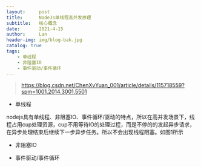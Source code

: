 ```yaml
---
layout:     post
title:      NodeJs单线程高并发原理
subtitle:   核心概念
date:       2021-4-15
author:     Lan
header-img: img/blog-bak.jpg
catalog: true
tags:
    - 单线程
    - 非阻塞IO
    - 事件驱动/事件循环
---
```

>https://blog.csdn.net/ChenXvYuan_001/article/details/115718559?spm=1001.2014.3001.5501

- 单线程

nodejs具有单线程、非阻塞IO、事件循环/驱动的特点，所以在高并发场景下，线程占用cup处理资源，cup不用等待IO的处理过程，而是不停的的发起异步请求，在异步处理结束后继续下一步异步任务。所以不会出现线程阻塞。如图1所示


- 非阻塞IO






- 事件驱动/事件循环